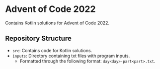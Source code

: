 # Advent of Code 2022
Contains Kotlin solutions for Advent of Code 2022.

## Repository Structure
- `src`: Contains code for Kotlin solutions.
- `inputs`: Directory containing txt files with program inputs.
    - Formatted through the following format: `day<day>-part<part>.txt`.
